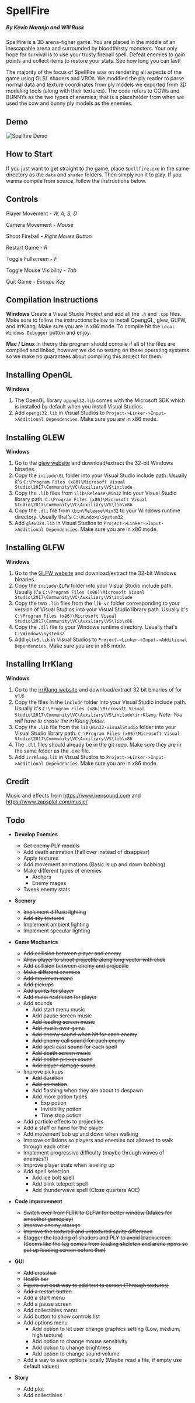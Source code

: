 # SpellFire 
##### By Kevin Naranjo and Will Rusk

Spellfire is a 3D arena-figher game.  You are placed in the middle of an inescapable
arena and surrounded by bloodthirsty monsters.  Your only hope for survival is
to use your trusty fireball spell.  Defeat enemies to gain points and collect
items to restore your stats.  See how long you can last!

The majority of the focus of SpellFire was on rendering all aspects of the game
using GLSL shaders and VBOs.  We modified the ply reader to parse normal data and 
texture coordinates from ply models we exported from 3D modeling tools (along with
their textures).  The code refers to COWs and BUNNYs as the two types of enemies; 
that is a placeholder from when we used the cow and bunny ply models as the enemies.

## Demo
![Spellfire Demo](data/demo.gif)

## How to Start
If you just want to get straight to the game, place `Spellfire.exe` in the same directory as the `data` and `shader` folders. Then simply run it to play. If you wanna compile from source, follow the instructions below.

## Controls
Player Movement - *W, A, S, D*

Camera Movement - *Mouse*

Shoot Fireball - *Right Mouse Button*

Restart Game - *R*

Toggle Fullscreen - *F*

Toggle Mouse Visibility - *Tab*

Quit Game - *Escape Key*


## Compilation Instructions
**Windows**
Create a Visual Studio Project and add all the `.h` and `.cpp` files. Make sure to follow the instructions below to install OpengGL, glew, GLFW, and irrKlang. Make sure you are in x86 mode. To compile hit the `Local Windows Debugger` button and enjoy. 

**Mac / Linux**
In theory this program should compile if all of the files are compiled and linked, 
however we did no testing on these operating systems so we make no guarantees about 
compiling this project for them.

## Installing OpenGL
**Windows**
1. The OpenGL library `opengl32.lib` comes with the Microsoft SDK which is
installed by default when you install Visual Studios. 
2. Add `opengl32.lib` in Visual Studios to `Project->Linker->Input->Additional Dependencies`. Make sure you are in x86 mode.

## Installing GLEW
**Windows**
1. Go to the [glew website](http://glew.sourceforge.net/) and download/extract the 32-bit Windows binaries.
2. Copy the `include\GL` folder into your Visual Studio include path. Usually it's `C:\Program Files (x86)\Microsoft Visual Studio\2017\Community\VC\Auxiliary\VS\include`
3. Copy the `.lib` files from `\lib\Release\Win32` into your Visual Studio library path. `C:\Program Files (x86)\Microsoft Visual Studio\2017\Community\VC\Auxiliary\VS\lib\x86`
4. Copy the `.dll` file from `\bin\Release\Win32` to your Windows runtime directory. Usually that's `C:\Windows\System32`
5. Add `glew32s.lib` in Visual Studios to `Project->Linker->Input->Additional Dependencies`. Make sure you are in x86 mode.

## Installing GLFW
**Windows**
1. Go to the [GLFW website](https://www.glfw.org/download.html) and download/extract the 32-bit Windows binaries.
2. Copy the `include\GLFW` folder into your Visual Studio include path. Usually it's `C:\Program Files (x86)\Microsoft Visual Studio\2017\Community\VC\Auxiliary\VS\include`
3. Copy the two `.lib` files from the `lib-vc` folder corresponding to your version of Visual Studios into your Visual Studio library path. Usually it's `C:\Program Files (x86)\Microsoft Visual Studio\2017\Community\VC\Auxiliary\VS\lib\x86`
4. Copy the `.dll` file to your Windows runtime directory. Usually that's `C:\Windows\System32`
5. Add `glfw3.lib` in Visual Studios to `Project->Linker->Input->Additional Dependencies`. Make sure you are in x86 mode.

## Installing IrrKlang
**Windows**
1. Go to the [irrKlang website](https://www.ambiera.com/irrklang/downloads.html) and download/extract 32 bit binaries of for v1.6
2. Copy the files in the `include` folder into your Visual Studio include path. Usually it's `C:\Program Files (x86)\Microsoft Visual Studio\2017\Community\VC\Auxiliary\VS\include\irrKlang`. *Note: You will have to create the irrKlang folder*.
3. Copy the `.lib` file from the `lib\Win32-visualStudio` folder into your Visual Studio library path. `C:\Program Files (x86)\Microsoft Visual Studio\2017\Community\VC\Auxiliary\VS\lib\x86`
4. The `.dll` files should already be in the git repo. Make sure they are in the same folder as the .exe file.
5. Add `irrKlang.lib` in Visual Studios to `Project->Linker->Input->Additional Dependencies`. Make sure you are in x86 mode.

## Credit
Music and effects from https://www.bensound.com and https://www.zapsplat.com/music/

## Todo
- **Develop Enemies**
	- ~~Get enemy PLY models~~
	- Add death animation (Fall over instead of disappear)
	- Apply textures
	- Add movement animations (Basic is up and down bobbing)
	- Make different types of enemies
		- Archers
		- Enemy mages 
	- Tweek enemy stats


- **Scenery**
	- ~~Implement diffuse lighting~~
	- ~~Add sky textures~~
	- Implement ambient lighting
	- Implement specular lighting


- **Game Mechanics**
	- ~~Add collision between player and enemy~~
	- ~~Allow player to shoot projectile along long vector with click~~
	- ~~Add collision between enemy and projectile~~
	- ~~Make different enemies~~
	- ~~Add maximum mana~~
	- ~~Add pickups~~
	- ~~Add points for player~~
	- ~~Add mana restricton for player~~
	- Add sounds
	 	- Add start menu music
	 	- Add pause screen music
	 	- ~~Add loading screen music~~	
		- ~~Add music over game~~
		- ~~Add enemy sound when hit for each enemy~~
		- ~~Add enemy call sound for each enemy~~
		- ~~Add spell cast sound for each spell~~
		- ~~Add death screen music~~
		- ~~Add potion pickup sound~~
		- ~~Add player damage sound~~
	- Improve pickups
		- ~~Add duration~~
		- ~~Add animation~~
		- Add flashing when they are about to despawn
		- Add more potion types
			- Exp potion
			- Invisibility potion
			- Time stop potion
	- Add particle effects to projectiles
	- Add a staff or hand for the player
	- Add movement bob up and down when walking
	- Improve collisions so players and enemies not allowed to walk through each other
	- Implement progressive difficulty (maybe through waves of enemies?)
	- Improve player stats when leveling up
	- Add spell selection
		- Add ice bolt spell
		- Add blink teleport spell
		- Add thunderwave spell (Close quarters AOE)


- **Code improvement**
	- ~~Switch over from FLTK to GLFW for better window (Makes for smoother gameplay)~~
	- ~~Improve enemy storage~~
	- ~~Improve the textured and untextured sprite difference~~
	- ~~Stagger the loading of shaders and PLY to avoid blackscreen (Seems like the lag comes from loading skeleton and arena ppms so put up loading screen before that)~~


- **GUI**
	- ~~Add crosshair~~
	- ~~Health bar~~
	- ~~Figure out best way to add text to screen (Through textures)~~
	- ~~Add a restart button~~
	- Add a start menu
	- Add a pause screen
	- Add collectibles menu
	- Add button to show controls list
	- Add options menu
		- Add option to let user change graphics setting (Low, medium, high texture)
		- Add option to change mouse sensitivity
		- Add option to change brightness
		- Add option to change sound volume
	- Add a way to save options locally (Maybe read a file, if empty use default values)

- **Story**
	- Add plot
	- Add collectibles

